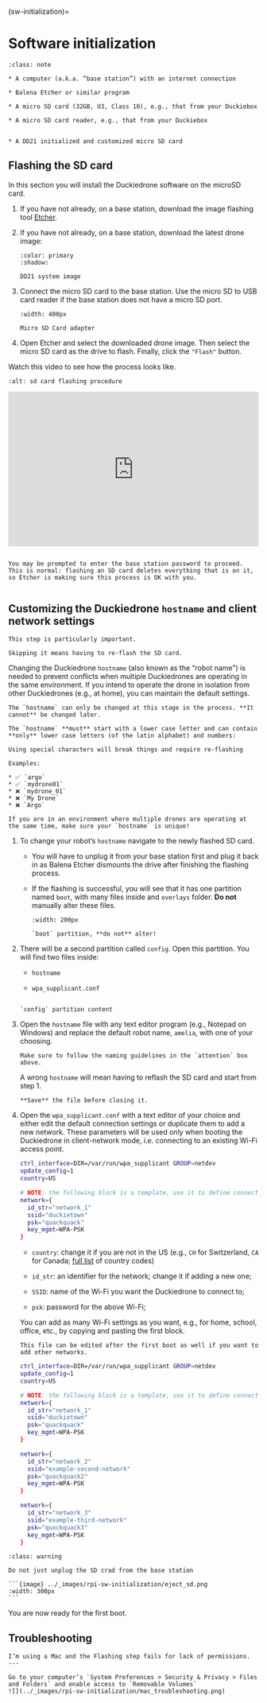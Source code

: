 (sw-initialization)=
# Software initialization

```{admonition} What you will need
:class: note

* A computer (a.k.a. “base station”) with an internet connection

* Balena Etcher or similar program

* A micro SD card (32GB, U3, Class 10), e.g., that from your Duckiebox 

* A micro SD card reader, e.g., that from your Duckiebox
```

```{admonition} What you will get

* A DD21 initialized and customized micro SD card
```

## Flashing the SD card

In this section you will install the Duckiedrone software on the microSD card.

1. If you have not already, on a base station, download the image flashing tool [Etcher](https://www.balena.io/etcher/).

1. If you have not already, on a base station, download the latest drone image:

    ```{button-link} https://duckietown-public-storage.s3.amazonaws.com/brown/disk_image/dt-amelia-DD21-brown2022-sd-card-v12.zip
    :color: primary
    :shadow:
    
    DD21 system image
    ```

1. Connect the micro SD card to the base station. Use the micro SD to USB card reader if the base station does not have a micro SD port.
  
    ```{figure} ../_images/components-official/microSD_reader.png
    :width: 400px

    Micro SD Card adapter
    ```

1. Open Etcher and select the downloaded drone image. Then select the micro SD card as the drive to flash. Finally, click the `"Flash"` button.

Watch this video to see how the process looks like.

```{vimeo} 795166491
:alt: sd card flashing procedure
```

<div style="padding:61.68% 0 0 0;position:relative;"><iframe src="https://player.vimeo.com/video/795166491?h=ad68dd5e48&amp;badge=0&amp;autopause=0&amp;player_id=0&amp;app_id=58479" frameborder="0" allow="autoplay; fullscreen; picture-in-picture" allowfullscreen style="position:absolute;top:0;left:0;width:100%;height:100%;" title="Screencast from 01-02-2023 170837"></iframe></div><script src="https://player.vimeo.com/api/player.js"></script>

```{warning} **Double check** that the "drive" is your micro SD card.

You may be prompted to enter the base station password to proceed. This is normal: flashing an SD card deletes everything that is on it, so Etcher is making sure this process is OK with you.
```

```{note} Flashing will take 10 - 15 min. In the meantime, you can move on to the next section.
```

## Customizing the Duckiedrone `hostname` and client network settings

```{warning}
This step is particularly important.

Skipping it means having to re-flash the SD card.
```

Changing the Duckiedrone `hostname` (also known as the “robot name") is needed to prevent conflicts when multiple Duckiedrones are operating in the same environment. If you intend to operate the drone in isolation from other Duckiedrones (e.g., at home), you can maintain the default settings.

```{warning}
The `hostname` can only be changed at this stage in the process. **It cannot** be changed later.
```

```{attention}
The `hostname` **must** start with a lower case letter and can contain **only** lower case letters (of the latin alphabet) and numbers:

Using special characters will break things and require re-flashing

Examples:

* ✅ `argo`
* ✅ `mydrone01`
* ❌ `mydrone_01`
* ❌ `My Drone`
* ❌ `Argo`
```

```{attention}
If you are in an environment where multiple drones are operating at the same time, make sure your `hostname` is unique!
```

1. To change your robot’s `hostname` navigate to the newly flashed SD card.

    * You will have to unplug it from your base station first and plug it back in as Balena Etcher dismounts the drive after finishing the flashing process.

    * If the flashing is successful, you will see that it has one partition named `boot`, with many files inside and `overlays` folder. **Do not** manually alter these files.

      ```{figure} ../_images/rpi-sw-initialization/boot_partition.png
      :width: 200px

      `boot` partition, **do not** alter!
      ```

1. There will be a second partition called `config`. Open this partition. You will find two files inside:

    * `hostname`

    * `wpa_supplicant.conf`

    ```{figure} ../_images/rpi-sw-initialization/config_partition.png

    `config` partition content
    ```

1. Open the `hostname` file with any text editor program (e.g., Notepad on Windows) and replace the default robot name, `amelia`, with one of your choosing.  

    ```{warning}
    Make sure to follow the naming guidelines in the `attention` box above. 
    ```

    A wrong `hostname` will mean having to reflash the SD card and start from step 1.

    ```{attention}
    **Save** the file before closing it.
    ```

1. Open the `wpa_supplicant.conf` with a text editor of your choice and either edit the default connection settings or duplicate them to add a new network. These parameters will be used only when booting the Duckiedrone in client-network mode, i.e. connecting to an existing Wi-Fi access point.

    ```bash
    ctrl_interface=DIR=/var/run/wpa_supplicant GROUP=netdev
    update_config=1
    country=US

    # NOTE: the following block is a template, use it to define connection to custom wifi networks
    network={
      id_str="network_1"
      ssid="duckietown"
      psk="quackquack"
      key_mgmt=WPA-PSK
    }
    ```

    * `country`: change it if you are not in the US (e.g., `CH` for Switzerland, `CA` for Canada; [full list](https://www.arubanetworks.com/techdocs/InstantWenger_Mobile/Advanced/Content/Instant%20User%20Guide%20-%20volumes/Country_Codes_List.htm) of country codes)

    * `id_str`: an identifier for the network; change it if adding a new one;

    * `SSID`: name of the Wi-Fi you want the Duckiedrone to connect to;

    * `psk`: password for the above Wi-Fi;

    You can add as many Wi-Fi settings as you want, e.g., for home, school, office, etc., by copying and pasting the first block.

    ```{note}
    This file can be edited after the first boot as well if you want to add other networks.
    ```

    ```sh
    ctrl_interface=DIR=/var/run/wpa_supplicant GROUP=netdev
    update_config=1
    country=US

    # NOTE: the following block is a template, use it to define connection to custom wifi networks
    network={
      id_str="network_1"
      ssid="duckietown"
      psk="quackquack"
      key_mgmt=WPA-PSK
    }

    network={
      id_str="network_2"
      ssid="example-second-network"
      psk="quackquack2"
      key_mgmt=WPA-PSK
    }

    network={
      id_str="network_3"
      ssid="example-third-network"
      psk="quackquack3"
      key_mgmt=WPA-PSK
    }
    ```

````{admonition} Eject your SD card safely.
:class: warning

Do not just unplug the SD crad from the base station

```{image} ../_images/rpi-sw-initialization/eject_sd.png
:width: 300px
```
````

You are now ready for the first boot.

## Troubleshooting

````{trouble}
I’m using a Mac and the Flashing step fails for lack of permissions.
---

Go to your computer’s `System Preferences > Security & Privacy > Files and Folders` and enable access to `Removable Volumes`
![](../_images/rpi-sw-initialization/mac_troubleshooting.png)

````
